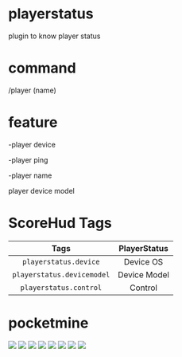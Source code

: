 # playerstatus
plugin to know player status

# command

/player (name)
  
  # feature
  
  -player device
  
  -player ping
  
  -player name
  
  player device model

# ScoreHud Tags
| Tags | PlayerStatus |
|:--:|:--:|
|```playerstatus.device``` | Device OS |
|```playerstatus.devicemodel``` | Device Model |
|```playerstatus.control``` | Control |

# pocketmine

[![](https://poggit.pmmp.io/shield.state/PlayerStatus)](https://poggit.pmmp.io/p/PlayerStatus)
<a href="https://poggit.pmmp.io/p/PlayerStatus"><img src="https://poggit.pmmp.io/shield.state/PlayerStatus"></a>
[![](https://poggit.pmmp.io/shield.api/PlayerStatus)](https://poggit.pmmp.io/p/PlayerStatus)
<a href="https://poggit.pmmp.io/p/PlayerStatus"><img src="https://poggit.pmmp.io/shield.api/PlayerStatus"></a>
[![](https://poggit.pmmp.io/shield.dl.total/PlayerStatus)](https://poggit.pmmp.io/p/PlayerStatus)
<a href="https://poggit.pmmp.io/p/PlayerStatus"><img src="https://poggit.pmmp.io/shield.dl.total/PlayerStatus"></a>
[![](https://poggit.pmmp.io/shield.dl/PlayerStatus)](https://poggit.pmmp.io/p/PlayerStatus)
<a href="https://poggit.pmmp.io/p/PlayerStatus"><img src="https://poggit.pmmp.io/shield.dl/PlayerStatus"></a>

